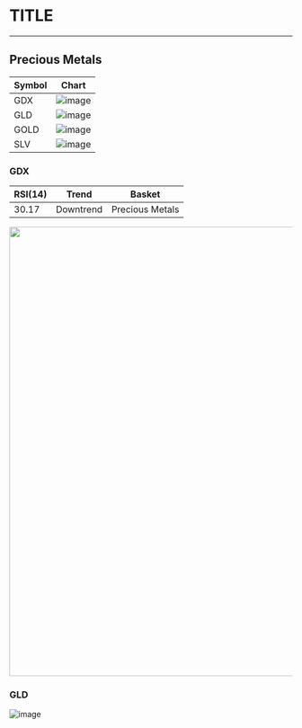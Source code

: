 # TITLE

---

## Precious Metals

| Symbol | Chart |
| ------ | ----- |
| GDX | ![image](https://finviz.com/publish/052823/GDXd205870245i.png) |
| GLD | ![image](https://finviz.com/publish/052823/GLDd205881332i.png) |
| GOLD | ![image](https://finviz.com/publish/052823/GOLDd205874155i.png) |
| SLV | ![image](https://finviz.com/publish/052823/SLVd205891598i.png) |

### GDX

|  RSI(14) | Trend | Basket |
|----------|-------|--------|
|  30.17   | Downtrend | Precious Metals |

<img src="https://finviz.com/publish/052823/GDXd205870245i.png" width="800" />

### GLD

![image](https://finviz.com/publish/052823/GLDd205881332i.png)
